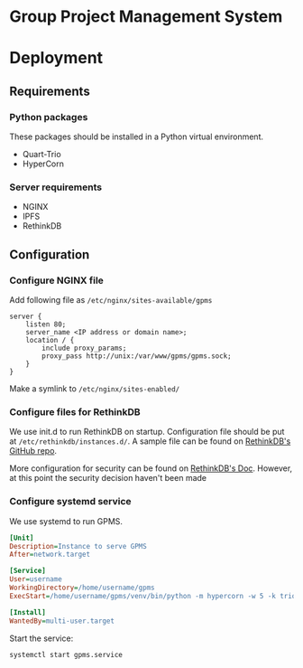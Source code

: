 # Group Project Management System

# Deployment

## Requirements

### Python packages

These packages should be installed in a Python virtual environment.

- Quart-Trio
- HyperCorn

### Server requirements

- NGINX
- IPFS
- RethinkDB

## Configuration

### Configure NGINX file

Add following file as `/etc/nginx/sites-available/gpms`

```nginx
server {
	listen 80;
	server_name <IP address or domain name>;
	location / {
		include proxy_params;
		proxy_pass http://unix:/var/www/gpms/gpms.sock;
	}
}
```

Make a symlink to `/etc/nginx/sites-enabled/`

### Configure files for RethinkDB

We use init.d to run RethinkDB on startup.
Configuration file should be put at `/etc/rethinkdb/instances.d/`.
A sample file can be found on [RethinkDB's GitHub repo][1].

More configuration for security can be found on [RethinkDB's Doc][2].
However, at this point the security decision haven't been made

### Configure systemd service

We use systemd to run GPMS.

```ini
[Unit]
Description=Instance to serve GPMS
After=network.target

[Service]
User=username
WorkingDirectory=/home/username/gpms
ExecStart=/home/username/gpms/venv/bin/python -m hypercorn -w 5 -k trio gpms:app

[Install]
WantedBy=multi-user.target
```

Start the service:

```bash
systemctl start gpms.service
```

[1]: https://github.com/rethinkdb/rethinkdb/blob/next/packaging/assets/config/default.conf.sample
[2]: https://rethinkdb.com/docs/security/
